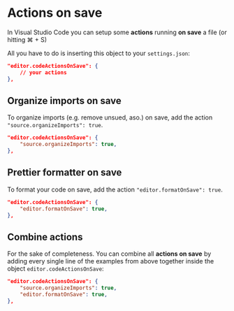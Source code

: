 # Actions on save

In Visual Studio Code you can setup some **actions** running **on save** a file (or hitting ⌘ + S)

All you have to do is inserting this object to your `settings.json`:

```json
"editor.codeActionsOnSave": {
    // your actions
},
```

## Organize imports on save

To organize imports (e.g. remove unsued, aso.) on save, add the action `"source.organizeImports": true`.

```json
"editor.codeActionsOnSave": {
    "source.organizeImports": true,
},
```

## Prettier formatter on save

To format your code on save, add the action `"editor.formatOnSave": true`.

```json
"editor.codeActionsOnSave": {
    "editor.formatOnSave": true,
},
```

## Combine actions

For the sake of completeness. You can combine all **actions on save** by adding every single line of the examples from above together inside the object `editor.codeActionsOnSave`:

```json
"editor.codeActionsOnSave": {
    "source.organizeImports": true,
    "editor.formatOnSave": true,
},
```

